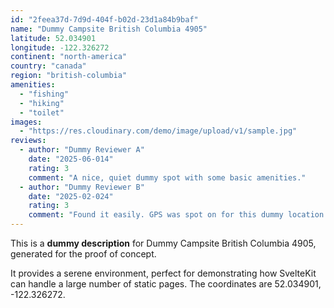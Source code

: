 ```yaml
---
id: "2feea37d-7d9d-404f-b02d-23d1a84b9baf"
name: "Dummy Campsite British Columbia 4905"
latitude: 52.034901
longitude: -122.326272
continent: "north-america"
country: "canada"
region: "british-columbia"
amenities:
  - "fishing"
  - "hiking"
  - "toilet"
images:
  - "https://res.cloudinary.com/demo/image/upload/v1/sample.jpg"
reviews:
  - author: "Dummy Reviewer A"
    date: "2025-06-014"
    rating: 3
    comment: "A nice, quiet dummy spot with some basic amenities."
  - author: "Dummy Reviewer B"
    date: "2025-02-024"
    rating: 3
    comment: "Found it easily. GPS was spot on for this dummy location."
---
```


This is a **dummy description** for Dummy Campsite British Columbia 4905, generated for the proof of concept.

It provides a serene environment, perfect for demonstrating how SvelteKit can handle a large number of static pages. The coordinates are 52.034901, -122.326272.
